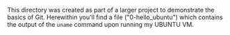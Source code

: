 This directory was created as part of a larger project to demonstrate the basics of Git. Herewithin you'll find a file ("0-hello_ubuntu") which contains the output of the `uname` command upon running my UBUNTU VM.